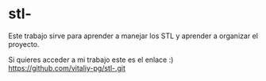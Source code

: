 # stl-
Este trabajo sirve para aprender a manejar los STL y aprender a organizar el proyecto.

Si quieres acceder a mi trabajo este es el enlace :) https://github.com/vitaliy-pg/stl-.git
